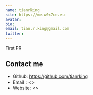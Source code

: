 ```yaml
---
name: tianrking
site: https://me.w0x7ce.eu
avatar: 
bio: 
email: tian.r.king@gmail.com
twitter: 
---
```


First PR

## Contact me

- Github: <https://github.com/tianrking>
- Email：<>
- Website: <>
